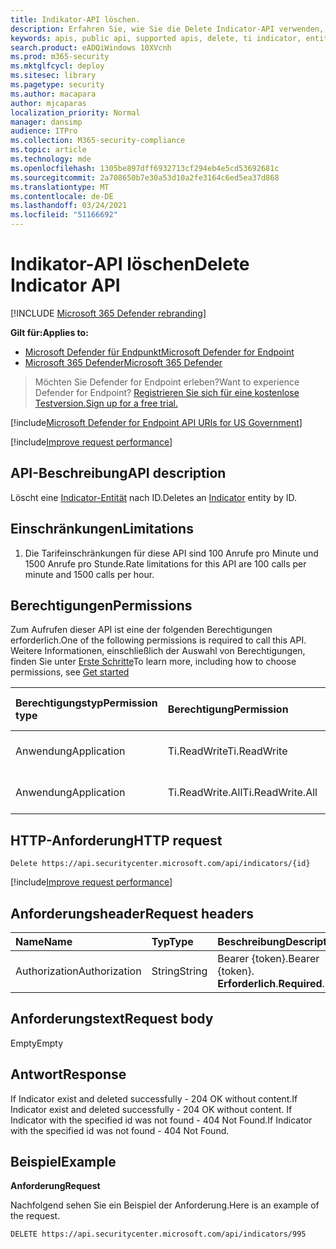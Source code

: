 ```yaml
---
title: Indikator-API löschen.
description: Erfahren Sie, wie Sie die Delete Indicator-API verwenden, um eine Indicator-Entität nach ID in Microsoft Defender for Endpoint zu löschen.
keywords: apis, public api, supported apis, delete, ti indicator, entity, id
search.product: eADQiWindows 10XVcnh
ms.prod: m365-security
ms.mktglfcycl: deploy
ms.sitesec: library
ms.pagetype: security
ms.author: macapara
author: mjcaparas
localization_priority: Normal
manager: dansimp
audience: ITPro
ms.collection: M365-security-compliance
ms.topic: article
ms.technology: mde
ms.openlocfilehash: 1305be897dff6932713cf294eb4e5cd53692681c
ms.sourcegitcommit: 2a708650b7e30a53d10a2fe3164c6ed5ea37d868
ms.translationtype: MT
ms.contentlocale: de-DE
ms.lasthandoff: 03/24/2021
ms.locfileid: "51166692"
---
```

# <a name="delete-indicator-api"></a><span data-ttu-id="138a2-104">Indikator-API löschen</span><span class="sxs-lookup"><span data-stu-id="138a2-104">Delete Indicator API</span></span>

[!INCLUDE [Microsoft 365 Defender rebranding](../../includes/microsoft-defender.md)]

<span data-ttu-id="138a2-105">**Gilt für:**</span><span class="sxs-lookup"><span data-stu-id="138a2-105">**Applies to:**</span></span>
- [<span data-ttu-id="138a2-106">Microsoft Defender für Endpunkt</span><span class="sxs-lookup"><span data-stu-id="138a2-106">Microsoft Defender for Endpoint</span></span>](https://go.microsoft.com/fwlink/p/?linkid=2154037)
- [<span data-ttu-id="138a2-107">Microsoft 365 Defender</span><span class="sxs-lookup"><span data-stu-id="138a2-107">Microsoft 365 Defender</span></span>](https://go.microsoft.com/fwlink/?linkid=2118804)

> <span data-ttu-id="138a2-108">Möchten Sie Defender for Endpoint erleben?</span><span class="sxs-lookup"><span data-stu-id="138a2-108">Want to experience Defender for Endpoint?</span></span> [<span data-ttu-id="138a2-109">Registrieren Sie sich für eine kostenlose Testversion.</span><span class="sxs-lookup"><span data-stu-id="138a2-109">Sign up for a free trial.</span></span>](https://www.microsoft.com/microsoft-365/windows/microsoft-defender-atp?ocid=docs-wdatp-exposedapis-abovefoldlink)  

[!include[Microsoft Defender for Endpoint API URIs for US Government](../../includes/microsoft-defender-api-usgov.md)]

[!include[Improve request performance](../../includes/improve-request-performance.md)]


## <a name="api-description"></a><span data-ttu-id="138a2-110">API-Beschreibung</span><span class="sxs-lookup"><span data-stu-id="138a2-110">API description</span></span>
<span data-ttu-id="138a2-111">Löscht eine [Indicator-Entität](ti-indicator.md) nach ID.</span><span class="sxs-lookup"><span data-stu-id="138a2-111">Deletes an [Indicator](ti-indicator.md) entity by ID.</span></span>


## <a name="limitations"></a><span data-ttu-id="138a2-112">Einschränkungen</span><span class="sxs-lookup"><span data-stu-id="138a2-112">Limitations</span></span>
1. <span data-ttu-id="138a2-113">Die Tarifeinschränkungen für diese API sind 100 Anrufe pro Minute und 1500 Anrufe pro Stunde.</span><span class="sxs-lookup"><span data-stu-id="138a2-113">Rate limitations for this API are 100 calls per minute and 1500 calls per hour.</span></span>


## <a name="permissions"></a><span data-ttu-id="138a2-114">Berechtigungen</span><span class="sxs-lookup"><span data-stu-id="138a2-114">Permissions</span></span>
<span data-ttu-id="138a2-115">Zum Aufrufen dieser API ist eine der folgenden Berechtigungen erforderlich.</span><span class="sxs-lookup"><span data-stu-id="138a2-115">One of the following permissions is required to call this API.</span></span> <span data-ttu-id="138a2-116">Weitere Informationen, einschließlich der Auswahl von Berechtigungen, finden Sie unter [Erste Schritte](apis-intro.md)</span><span class="sxs-lookup"><span data-stu-id="138a2-116">To learn more, including how to choose permissions, see [Get started](apis-intro.md)</span></span>

<span data-ttu-id="138a2-117">Berechtigungstyp</span><span class="sxs-lookup"><span data-stu-id="138a2-117">Permission type</span></span> |   <span data-ttu-id="138a2-118">Berechtigung</span><span class="sxs-lookup"><span data-stu-id="138a2-118">Permission</span></span>  |   <span data-ttu-id="138a2-119">Anzeigename der Berechtigung</span><span class="sxs-lookup"><span data-stu-id="138a2-119">Permission display name</span></span>
:---|:---|:---
<span data-ttu-id="138a2-120">Anwendung</span><span class="sxs-lookup"><span data-stu-id="138a2-120">Application</span></span> |   <span data-ttu-id="138a2-121">Ti.ReadWrite</span><span class="sxs-lookup"><span data-stu-id="138a2-121">Ti.ReadWrite</span></span> |  <span data-ttu-id="138a2-122">"LESE- und Schreibzugriffsindikatoren"</span><span class="sxs-lookup"><span data-stu-id="138a2-122">'Read and write TI Indicators'</span></span>
<span data-ttu-id="138a2-123">Anwendung</span><span class="sxs-lookup"><span data-stu-id="138a2-123">Application</span></span> |   <span data-ttu-id="138a2-124">Ti.ReadWrite.All</span><span class="sxs-lookup"><span data-stu-id="138a2-124">Ti.ReadWrite.All</span></span> |  <span data-ttu-id="138a2-125">"Indikatoren lesen und schreiben"</span><span class="sxs-lookup"><span data-stu-id="138a2-125">'Read and write Indicators'</span></span>


## <a name="http-request"></a><span data-ttu-id="138a2-126">HTTP-Anforderung</span><span class="sxs-lookup"><span data-stu-id="138a2-126">HTTP request</span></span>
```
Delete https://api.securitycenter.microsoft.com/api/indicators/{id}
```

[!include[Improve request performance](../../includes/improve-request-performance.md)]

## <a name="request-headers"></a><span data-ttu-id="138a2-127">Anforderungsheader</span><span class="sxs-lookup"><span data-stu-id="138a2-127">Request headers</span></span>

<span data-ttu-id="138a2-128">Name</span><span class="sxs-lookup"><span data-stu-id="138a2-128">Name</span></span> | <span data-ttu-id="138a2-129">Typ</span><span class="sxs-lookup"><span data-stu-id="138a2-129">Type</span></span> | <span data-ttu-id="138a2-130">Beschreibung</span><span class="sxs-lookup"><span data-stu-id="138a2-130">Description</span></span>
:---|:---|:---
<span data-ttu-id="138a2-131">Authorization</span><span class="sxs-lookup"><span data-stu-id="138a2-131">Authorization</span></span> | <span data-ttu-id="138a2-132">String</span><span class="sxs-lookup"><span data-stu-id="138a2-132">String</span></span> | <span data-ttu-id="138a2-133">Bearer {token}.</span><span class="sxs-lookup"><span data-stu-id="138a2-133">Bearer {token}.</span></span> <span data-ttu-id="138a2-134">**Erforderlich**.</span><span class="sxs-lookup"><span data-stu-id="138a2-134">**Required**.</span></span>


## <a name="request-body"></a><span data-ttu-id="138a2-135">Anforderungstext</span><span class="sxs-lookup"><span data-stu-id="138a2-135">Request body</span></span>
<span data-ttu-id="138a2-136">Empty</span><span class="sxs-lookup"><span data-stu-id="138a2-136">Empty</span></span>

## <a name="response"></a><span data-ttu-id="138a2-137">Antwort</span><span class="sxs-lookup"><span data-stu-id="138a2-137">Response</span></span>
<span data-ttu-id="138a2-138">If Indicator exist and deleted successfully - 204 OK without content.</span><span class="sxs-lookup"><span data-stu-id="138a2-138">If Indicator exist and deleted successfully - 204 OK without content.</span></span>
<span data-ttu-id="138a2-139">If Indicator with the specified id was not found - 404 Not Found.</span><span class="sxs-lookup"><span data-stu-id="138a2-139">If Indicator with the specified id was not found - 404 Not Found.</span></span>

## <a name="example"></a><span data-ttu-id="138a2-140">Beispiel</span><span class="sxs-lookup"><span data-stu-id="138a2-140">Example</span></span>

<span data-ttu-id="138a2-141">**Anforderung**</span><span class="sxs-lookup"><span data-stu-id="138a2-141">**Request**</span></span>

<span data-ttu-id="138a2-142">Nachfolgend sehen Sie ein Beispiel der Anforderung.</span><span class="sxs-lookup"><span data-stu-id="138a2-142">Here is an example of the request.</span></span>

```http
DELETE https://api.securitycenter.microsoft.com/api/indicators/995
```
